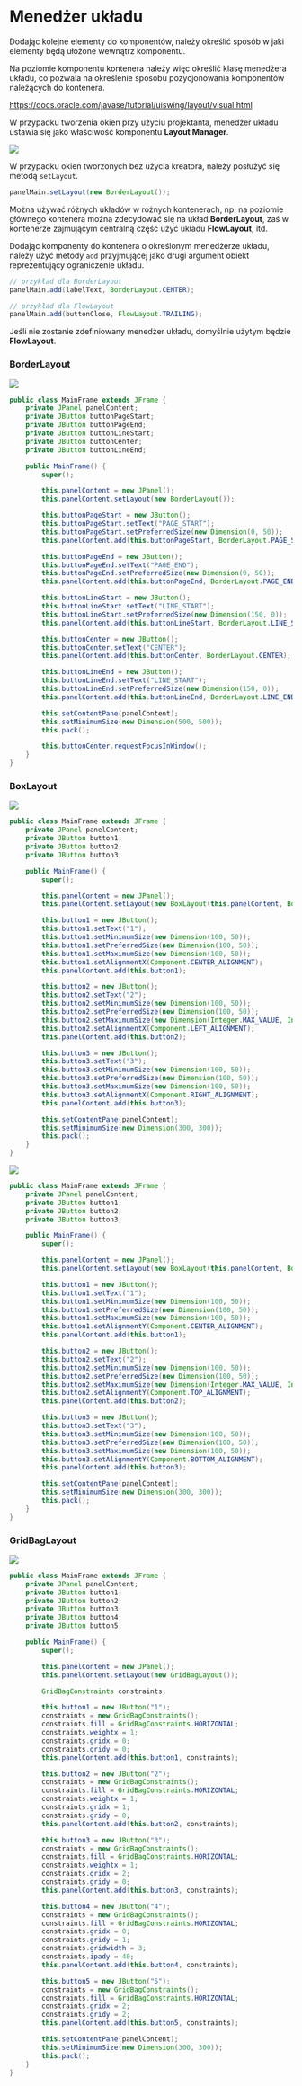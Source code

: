 Menedżer układu
===============

Dodając kolejne elementy do komponentów, należy określić sposób w jaki elementy będą ułożone wewnątrz komponentu.

Na poziomie komponentu kontenera należy więc określić klasę menedżera układu, co pozwala na określenie sposobu pozycjonowania komponentów należących do kontenera.

https://docs.oracle.com/javase/tutorial/uiswing/layout/visual.html

W przypadku tworzenia okien przy użyciu projektanta, menedżer układu ustawia się jako właściwość komponentu **Layout Manager**.

![](image/shot/shot-1055.png)

W przypadku okien tworzonych bez użycia kreatora, należy posłużyć się metodą ``setLayout``.

```java
panelMain.setLayout(new BorderLayout());
```

Można używać różnych układów w różnych kontenerach, np. na poziomie głównego kontenera można zdecydować się na układ **BorderLayout**, zaś w kontenerze zajmującym centralną część użyć układu **FlowLayout**, itd.

Dodając komponenty do kontenera o określonym menedżerze układu, należy użyć metody ``add`` przyjmującej jako drugi argument obiekt reprezentujący ograniczenie układu.

```java
// przykład dla BorderLayout
panelMain.add(labelText, BorderLayout.CENTER);
```

```java
// przykład dla FlowLayout
panelMain.add(buttonClose, FlowLayout.TRAILING);
```

Jeśli nie zostanie zdefiniowany menedżer układu, domyślnie użytym będzie **FlowLayout**.

### BorderLayout

![](image/shot/shot-3011.png)

```java
public class MainFrame extends JFrame {
    private JPanel panelContent;
    private JButton buttonPageStart;
    private JButton buttonPageEnd;
    private JButton buttonLineStart;
    private JButton buttonCenter;
    private JButton buttonLineEnd;

    public MainFrame() {
        super();

        this.panelContent = new JPanel();
        this.panelContent.setLayout(new BorderLayout());

        this.buttonPageStart = new JButton();
        this.buttonPageStart.setText("PAGE_START");
        this.buttonPageStart.setPreferredSize(new Dimension(0, 50));
        this.panelContent.add(this.buttonPageStart, BorderLayout.PAGE_START);

        this.buttonPageEnd = new JButton();
        this.buttonPageEnd.setText("PAGE_END");
        this.buttonPageEnd.setPreferredSize(new Dimension(0, 50));
        this.panelContent.add(this.buttonPageEnd, BorderLayout.PAGE_END);

        this.buttonLineStart = new JButton();
        this.buttonLineStart.setText("LINE_START");
        this.buttonLineStart.setPreferredSize(new Dimension(150, 0));
        this.panelContent.add(this.buttonLineStart, BorderLayout.LINE_START);

        this.buttonCenter = new JButton();
        this.buttonCenter.setText("CENTER");
        this.panelContent.add(this.buttonCenter, BorderLayout.CENTER);

        this.buttonLineEnd = new JButton();
        this.buttonLineEnd.setText("LINE_START");
        this.buttonLineEnd.setPreferredSize(new Dimension(150, 0));
        this.panelContent.add(this.buttonLineEnd, BorderLayout.LINE_END);

        this.setContentPane(panelContent);
        this.setMinimumSize(new Dimension(500, 500));
        this.pack();

        this.buttonCenter.requestFocusInWindow();
    }
}
```

### BoxLayout

![](image/shot/shot-3012.png)

```java
public class MainFrame extends JFrame {
    private JPanel panelContent;
    private JButton button1;
    private JButton button2;
    private JButton button3;

    public MainFrame() {
        super();

        this.panelContent = new JPanel();
        this.panelContent.setLayout(new BoxLayout(this.panelContent, BoxLayout.Y_AXIS));

        this.button1 = new JButton();
        this.button1.setText("1");
        this.button1.setMinimumSize(new Dimension(100, 50));
        this.button1.setPreferredSize(new Dimension(100, 50));
        this.button1.setMaximumSize(new Dimension(100, 50));
        this.button1.setAlignmentX(Component.CENTER_ALIGNMENT);
        this.panelContent.add(this.button1);

        this.button2 = new JButton();
        this.button2.setText("2");
        this.button2.setMinimumSize(new Dimension(100, 50));
        this.button2.setPreferredSize(new Dimension(100, 50));
        this.button2.setMaximumSize(new Dimension(Integer.MAX_VALUE, Integer.MAX_VALUE));
        this.button2.setAlignmentX(Component.LEFT_ALIGNMENT);
        this.panelContent.add(this.button2);

        this.button3 = new JButton();
        this.button3.setText("3");
        this.button3.setMinimumSize(new Dimension(100, 50));
        this.button3.setPreferredSize(new Dimension(100, 50));
        this.button3.setMaximumSize(new Dimension(100, 50));
        this.button3.setAlignmentX(Component.RIGHT_ALIGNMENT);
        this.panelContent.add(this.button3);

        this.setContentPane(panelContent);
        this.setMinimumSize(new Dimension(300, 300));
        this.pack();
    }
}
```

![](image/shot/shot-3013.png)

```java
public class MainFrame extends JFrame {
    private JPanel panelContent;
    private JButton button1;
    private JButton button2;
    private JButton button3;

    public MainFrame() {
        super();

        this.panelContent = new JPanel();
        this.panelContent.setLayout(new BoxLayout(this.panelContent, BoxLayout.X_AXIS));

        this.button1 = new JButton();
        this.button1.setText("1");
        this.button1.setMinimumSize(new Dimension(100, 50));
        this.button1.setPreferredSize(new Dimension(100, 50));
        this.button1.setMaximumSize(new Dimension(100, 50));
        this.button1.setAlignmentY(Component.CENTER_ALIGNMENT);
        this.panelContent.add(this.button1);

        this.button2 = new JButton();
        this.button2.setText("2");
        this.button2.setMinimumSize(new Dimension(100, 50));
        this.button2.setPreferredSize(new Dimension(100, 50));
        this.button2.setMaximumSize(new Dimension(Integer.MAX_VALUE, Integer.MAX_VALUE));
        this.button2.setAlignmentY(Component.TOP_ALIGNMENT);
        this.panelContent.add(this.button2);

        this.button3 = new JButton();
        this.button3.setText("3");
        this.button3.setMinimumSize(new Dimension(100, 50));
        this.button3.setPreferredSize(new Dimension(100, 50));
        this.button3.setMaximumSize(new Dimension(100, 50));
        this.button3.setAlignmentY(Component.BOTTOM_ALIGNMENT);
        this.panelContent.add(this.button3);

        this.setContentPane(panelContent);
        this.setMinimumSize(new Dimension(300, 300));
        this.pack();
    }
}
```

### GridBagLayout

![](image/shot/shot-3014.png)

```java
public class MainFrame extends JFrame {
    private JPanel panelContent;
    private JButton button1;
    private JButton button2;
    private JButton button3;
    private JButton button4;
    private JButton button5;

    public MainFrame() {
        super();

        this.panelContent = new JPanel();
        this.panelContent.setLayout(new GridBagLayout());

        GridBagConstraints constraints;

        this.button1 = new JButton("1");
        constraints = new GridBagConstraints();
        constraints.fill = GridBagConstraints.HORIZONTAL;
        constraints.weightx = 1;
        constraints.gridx = 0;
        constraints.gridy = 0;
        this.panelContent.add(this.button1, constraints);

        this.button2 = new JButton("2");
        constraints = new GridBagConstraints();
        constraints.fill = GridBagConstraints.HORIZONTAL;
        constraints.weightx = 1;
        constraints.gridx = 1;
        constraints.gridy = 0;
        this.panelContent.add(this.button2, constraints);

        this.button3 = new JButton("3");
        constraints = new GridBagConstraints();
        constraints.fill = GridBagConstraints.HORIZONTAL;
        constraints.weightx = 1;
        constraints.gridx = 2;
        constraints.gridy = 0;
        this.panelContent.add(this.button3, constraints);

        this.button4 = new JButton("4");
        constraints = new GridBagConstraints();
        constraints.fill = GridBagConstraints.HORIZONTAL;
        constraints.gridx = 0;
        constraints.gridy = 1;
        constraints.gridwidth = 3;
        constraints.ipady = 40;
        this.panelContent.add(this.button4, constraints);

        this.button5 = new JButton("5");
        constraints = new GridBagConstraints();
        constraints.fill = GridBagConstraints.HORIZONTAL;
        constraints.gridx = 2;
        constraints.gridy = 2;
        this.panelContent.add(this.button5, constraints);

        this.setContentPane(panelContent);
        this.setMinimumSize(new Dimension(300, 300));
        this.pack();
    }
}
```
